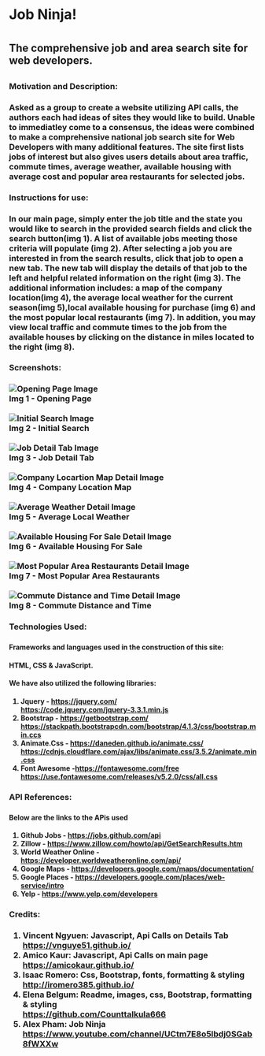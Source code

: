 <h1>Job Ninja!<h1>

<h2>The comprehensive job and area search site for web developers.<h2>

<h3>Motivation and Description:<h3>

<p>Asked as a group to create a website utilizing API calls, the authors each had ideas of sites they would like to build. Unable to immediatley come to a consensus, the ideas were combined to make a comprehensive national job search site for Web Developers with many additional features. The site first lists jobs of interest but also gives users details about area traffic, commute times, average weather, available housing with average cost and popular area restaurants for selected jobs.<p>

<h3>Instructions for use:<h3>

<p>In our main page, simply enter the job title and the state you would like to search in the provided search fields and click the search button(img 1). A list of available jobs meeting those criteria will populate (img 2). After selecting a job you are interested in from the search results, click that job to open a new tab. The new tab will display the details of that job to the left and helpful related information on the right (img 3). The additional information includes: a map of the company location(img 4), the average local weather for the current season(img 5),local available housing for purchase (img 6) and the most popular local restaurants (img 7). In addition, you may view local traffic and commute times to the job from the available houses by clicking on the distance in miles located to the right (img 8). <p>

<h3>Screenshots:<h3>

![Opening Page Image](./assets/images/Screenshot1.png)
<br>
Img 1 - Opening Page<br>
<br>
![Initial Search Image](./assets/images/Screenshot2.png)
<br>
Img 2 - Initial Search<br>
<br>
![Job Detail Tab Image](./assets/images/Screenshot3.png)
<br>
Img 3 - Job Detail Tab<br>
<br>
![Company Locartion Map Detail Image](./assets/images/Screenshot4.png)
<br>
Img 4 - Company Location Map <br>
<br>
![Average Weather Detail Image](./assets/images/Screenshot5.png)
<br>
Img 5 - Average Local Weather<br>
<br>
![Available Housing For Sale Detail Image](./assets/images/Screenshot6.png)
<br>
Img 6 - Available Housing For Sale<br>
<br>
![Most Popular Area Restaurants Detail Image](./assets/images/Screenshot7.png)
<br>
Img 7 - Most Popular Area Restaurants<br>
<br>
![Commute Distance and Time Detail Image](.\assets\images\Screenshot8.png)
<br>
Img 8 - Commute Distance and Time<br>

<h3>Technologies Used:<h3>

<h4>Frameworks and languages used in the construction of this site:<h4>
 HTML, CSS & JavaScript.

<h4>We have also utilized the following libraries:<h4>

1. Jquery - https://jquery.com/<br>
https://code.jquery.com/jquery-3.3.1.min.js
2. Bootstrap - https://getbootstrap.com/<br>
https://stackpath.bootstrapcdn.com/bootstrap/4.1.3/css/bootstrap.min.ccs
3. Animate.Css - https://daneden.github.io/animate.css/<br>
https://cdnjs.cloudflare.com/ajax/libs/animate.css/3.5.2/animate.min.css
4. Font Awesome -https://fontawesome.com/free<br>
https://use.fontawesome.com/releases/v5.2.0/css/all.css

<h3>API References:<h3>
<h4>Below are the links to the APis used<h4>

1. Github Jobs - https://jobs.github.com/api
2. Zillow - https://www.zillow.com/howto/api/GetSearchResults.htm
3. World Weather Online - https://developer.worldweatheronline.com/api/
4. Google Maps - https://developers.google.com/maps/documentation/
5. Google Places - https://developers.google.com/places/web-service/intro
6. Yelp - https://www.yelp.com/developers

<h3>Credits:<h3>

1. Vincent Ngyuen: Javascript, Api Calls on Details Tab<br>
    https://vnguye51.github.io/
2. Amico Kaur: Javascript, Api Calls on main page<br>
    https://amicokaur.github.io/
3. Isaac Romero: Css, Bootstrap, fonts, formatting & styling<br>
    http://iromero385.github.io/
4. Elena Belgum: Readme, images, css, Bootstrap, formatting & styling<br>
    https://github.com/Counttalkula666
5. Alex Pham: Job Ninja<br>
    https://www.youtube.com/channel/UCtm7E8o5lbdj0SGab8fWXXw



